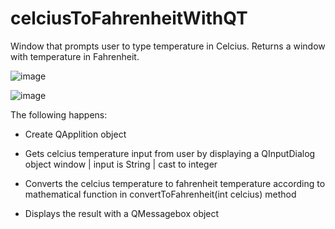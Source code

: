 # celciusToFahrenheitWithQT

Window that prompts user to type temperature in Celcius. Returns a window with temperature in Fahrenheit.

![image](https://user-images.githubusercontent.com/68548733/166802356-11e66e5a-743b-4f9f-9c2a-63b0464395e7.png)

![image](https://user-images.githubusercontent.com/68548733/166802430-de150ebe-74e5-4180-8d9e-ecc356bc11ba.png)

The following happens:

- Create QApplition object

- Gets celcius temperature input from user by displaying a QInputDialog object window |  input is String | cast to integer

- Converts the celcius temperature to fahrenheit temperature according to mathematical function in convertToFahrenheit(int celcius) method

- Displays the result with a QMessagebox object
